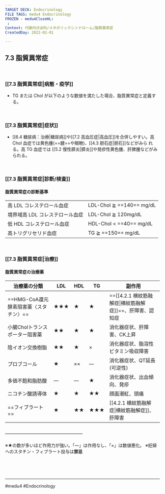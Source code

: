 ```yaml
---
TARGET DECK: Endocrinology
FILE TAGS: medu4 Endocrinology
FROZEN - medu4ClozeHL:
 : 
Context: 代謝内分泌科/メタボリックシンドローム/脂質異常症
CreatedDay: 2022-02-01

---
```


## 7.3 脂質異常症

<br>

### [[7.3 脂質異常症|病態・疫学]]
* TG または Chol が以下のような数値を満たした場合、脂質異常症と定義する。

<br>

### [[7.3 脂質異常症|症状]]
* [[6.4 糖尿病：治療|糖尿病]]や[[7.2 高血圧症|高血圧]]を合併しやすい。高 Chol 血症では黄色腫(==腱==や眼瞼)、[[4.3 胆石症|胆石]]などがみら れる。高 TG 血症では [[5.2 慢性膵炎|膵炎]]や発疹性黄色腫、肝脾腫などがみられる。
<!--ID: 1643709295513-->


<br>

### [[7.3 脂質異常症|診断/検査]]
#### 脂質異常症の診断基準
| | |
|---|---|
|高 LDL コレステロール血症|LDL-Chol ≧ ==140== mg/dL|
|境界域高 LDL コレステロール血症|LDL-Chol ≧ 120mg/dL|
|低 HDL コレステロール血症|HDL-Chol < ==40== mg/dL|
|高トリグリセリド血症|TG ≧ ==150== mg/dL|
<!--ID: 1655260834076-->




 


<br>

### [[7.3 脂質異常症|治療]]
#### 脂質異常症の治療薬
|治療薬の分類|LDL|HDL|TG|副作用|
|---|---|---|---|---|
|==HMG-CoA還元酵素阻害薬〈スタチン〉==|★★★|★|★|==[[4.2.1 横紋筋融解症\|横紋筋融解症]]==、肝障害、認知症|
|小腸Cholトランスポーター阻害薬|★★|★|★|消化器症状、肝障害、CK上昇|
|陰イオン交換樹脂|★★|★|×|消化器症状、脂溶性ビタミン吸収障害|
|プロブコール|★|××|—|消化器症状、QT延長(可逆性)|
|多価不飽和脂肪酸|—|—|★|消化器症状、出血傾向、発疹|
|ニコチン酸誘導体|★|★|★★|顔面潮紅、頭痛|
|==フィブラート==|★|★★|★★★|[[4.2.1 横紋筋融解症\|横紋筋融解症]]、肝障害|
##### ＿＿＿＿＿＿＿＿＿＿＿＿＿＿＿＿＿＿
※★の数が多いほど作用力が強い。「—」は作用なし、「×」は数値悪化。 
※妊婦へのスタチン・フィブラート投与は**禁忌**
<!--ID: 1643709295519-->



<br><br><br>

---
#medu4 #Endocrinology 